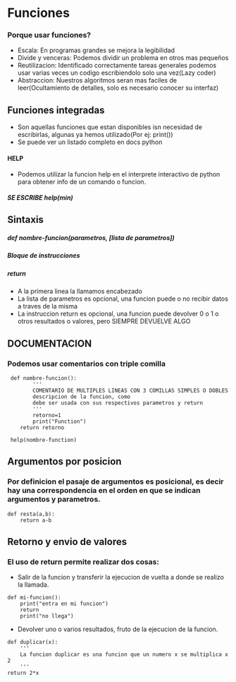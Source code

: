 # Funciones
 
### Porque usar funciones?
- Escala: En programas grandes se mejora la legibilidad
- Divide y venceras: Podemos dividir un problema en otros mas pequeños
- Reutilizacion: Identificado correctamente tareas generales podemos usar varias veces un codigo escribiendolo solo una
  vez(Lazy coder)
- Abstraccion: Nuestros algoritmos seran mas faciles de leer(Ocultamiento de detalles, solo es necesario conocer su
  interfaz)

## Funciones integradas

- Son aquellas funciones que estan disponibles isn necesidad de escribirlas, algunas ya hemos utilizado(Por ej: print())
- Se puede ver un listado completo en docs python

#### HELP
- Podemos utilizar la funcion help en el interprete interactivo de python para obtener info de un comando o funcion.
  
##### SE ESCRIBE help(min)


## Sintaxis
##### def nombre-funcion(parametros, [lista de parametros])
#####   Bloque de instrucciones
##### return

- A la primera linea la llamamos encabezado
- La lista de parametros es opcional, una funcion puede o no recibir datos a traves de la misma
- La instruccion return es opcional, una funcion puede devolver 0 o 1 o otros resultados o valores, pero SIEMPRE
  DEVUELVE ALGO

## DOCUMENTACION
### Podemos usar comentarios con triple comilla
````
 def nombre-funcion(): 
        ''' 
        COMENTARIO DE MULTIPLES LINEAS CON 3 COMILLAS SIMPLES O DOBLES 
        descripcion de la funcion, como
        debe ser usada con sus respectivos parametros y return 
        ''' 
        retorno=1 
        print("Function") 
    return retorno

 help(nombre-function)

`````

## Argumentos por posicion
### Por definicion el pasaje de argumentos es posicional, es decir hay una correspondencia en el orden en que se indican argumentos y parametros.
````
def resta(a,b):
    return a-b
````
## Retorno y envio de valores
### El uso de return permite realizar dos cosas: 
- Salir de la funcion y transferir la ejecucion de vuelta a donde se realizo la llamada.
````
def mi-funcion():
    print("entra en mi funcion")
    return
    print("no llega")
````
- Devolver uno o varios resultados, fruto de la ejecucion de la funcion.

````
def duplicar(x):
    '''
    La funcion duplicar es una funcion que un numero x se multiplica x 2
    '''
return 2*x
````


